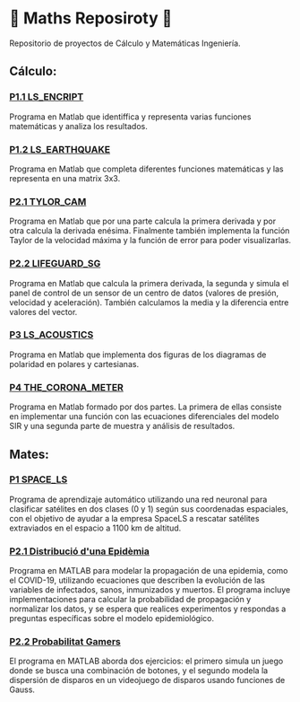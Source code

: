 # :triangular_ruler: Maths Reposiroty :triangular_ruler:
Repositorio de proyectos de Cálculo y Matemáticas Ingeniería.

## Cálculo:

### [P1.1 LS_ENCRIPT](https://github.com/oscarjuly23/Maths)
Programa en Matlab que identiffica y representa varias funciones matemáticas y analiza los resultados.
### [P1.2 LS_EARTHQUAKE](https://github.com/oscarjuly23/Maths)
Programa en Matlab que completa diferentes funciones matemáticas y las representa en una matrix 3x3.
### [P2.1 TYLOR_CAM](https://github.com/oscarjuly23/Maths)
Programa en Matlab que por una parte calcula la primera derivada y por otra calcula la derivada enésima. Finalmente también implementa la función Taylor de la velocidad máxima y la función de error para poder visualizarlas.
### [P2.2 LIFEGUARD_SG](https://github.com/oscarjuly23/Maths)
Programa en Matlab que calcula la primera derivada, la segunda y simula el panel de control de un sensor de un centro de datos (valores de presión, velocidad y aceleración). También calculamos la media y la diferencia entre valores del vector.
### [P3 LS_ACOUSTICS](https://github.com/oscarjuly23/Maths)
Programa en Matlab que implementa dos figuras de los diagramas de polaridad en polares y cartesianas.
### [P4 THE_CORONA_METER](https://github.com/oscarjuly23/Maths)
Programa en Matlab formado por dos partes. La primera de ellas consiste en implementar una función con las ecuaciones diferenciales del modelo SIR y una segunda parte de muestra y análisis de resultados.

## Mates:

### [P1 SPACE_LS](https://github.com/oscarjuly23/Maths)
Programa de aprendizaje automático utilizando una red neuronal para clasificar satélites en dos clases (0 y 1) según sus coordenadas espaciales, con el objetivo de ayudar a la empresa SpaceLS a rescatar satélites extraviados en el espacio a 1100 km de altitud.
### [P2.1 Distribució d'una Epidèmia](https://github.com/oscarjuly23/Maths)
Programa en MATLAB para modelar la propagación de una epidemia, como el COVID-19, utilizando ecuaciones que describen la evolución de las variables de infectados, sanos, inmunizados y muertos. El programa incluye implementaciones para calcular la probabilidad de propagación y normalizar los datos, y se espera que realices experimentos y respondas a preguntas específicas sobre el modelo epidemiológico.
### [P2.2 Probabilitat Gamers](https://github.com/oscarjuly23/Maths)
El programa en MATLAB aborda dos ejercicios: el primero simula un juego donde se busca una combinación de botones, y el segundo modela la dispersión de disparos en un videojuego de disparos usando funciones de Gauss.
